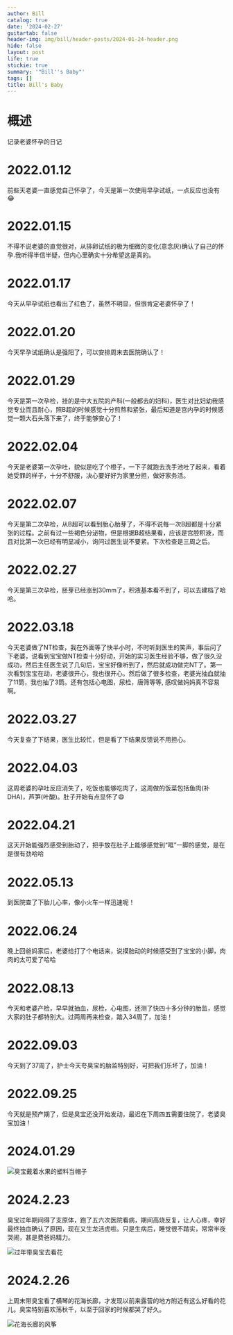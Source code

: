 ```yaml
---
author: Bill
catalog: true
date: '2024-02-27'
guitartab: false
header-img: img/bill/header-posts/2024-01-24-header.png
hide: false
layout: post
life: true
stickie: true
summary: '"Bill''s Baby"'
tags: []
title: Bill's Baby
---
```

# 概述

记录老婆怀孕的日记

# 2022.01.12

前些天老婆一直感觉自己怀孕了，今天是第一次使用早孕试纸，一点反应也没有😂

# 2022.01.15

不得不说老婆的直觉很对，从排卵试纸的极为细微的变化(意念灰)确认了自己的怀孕.我听得半信半疑，但内心里确实十分希望这是真的。

# 2022.01.17

今天从早孕试纸也看出了红色了，虽然不明显，但很肯定老婆怀孕了！

# 2022.01.20

今天早孕试纸确认是强阳了，可以安排周末去医院确认了！

# 2022.01.29

今天是第一次孕检，挂的是中大五院的产科(一般都去的妇科)，医生对比妇幼我感觉专业而且耐心，照B超的时候感觉十分煎熬和紧张，最后知道是宫内孕的时候感觉一颗大石头落下来了，终于能够安心了！

# 2022.02.04

今天是老婆第一次孕吐，貌似是吃了个橙子，一下子就跑去洗手池吐了起来，看着她受罪的样子，十分不舒服，决心要好好为家里分担，做好家务活。

# 2022.02.07

今天是第二次孕检，从B超可以看到胎心胎芽了，不得不说每一次B超都是十分紧张的过程。之前有过一些褐色分泌物，但是根据B超结果看，应该是宫腔积液，而且对比第一次已经有明显减小，询问过医生说不要紧。下次检查是三周之后。

# 2022.02.27

今天是第三次孕检，胚芽已经涨到30mm了，积液基本看不到了，可以去建档了哈哈。

# 2022.03.18

今天老婆做了NT检查，我在外面等了快半小时，不时听到医生的笑声，事后问了下老婆，说看到宝宝做NT检查十分好动，开始的实习医生经验不够，做了很久没成功，然后主任医生说了几句后，宝宝好像听到了，然后就成功做完NT了。第一次看到宝宝在动，老婆很开心，我也很开心。然后做了很多检查，老婆光抽血就抽了11筒，我也抽了3筒。还有包括心电图，尿检，唐筛等等, 感叹做妈妈真不容易啊。

# 2022.03.27

今天复查了下结果，医生比较忙，但是看了下结果反馈说不用担心。

# 2022.04.03

这周老婆的孕吐反应消失了，吃饭也能够吃肉了，这周做的饭菜包括鱼肉(补DHA)，芦笋(叶酸)。肚子开始有点显怀了😄

# 2022.04.21

这天开始能强烈感受到胎动了，把手放在肚子上能够感觉到“哐”一脚的感觉，是在是很有劲哈哈

# 2022.05.13

到医院查了下胎儿心率，像小火车一样迅速呢！


# 2022.06.24

晚上回爸妈家后，老婆给打了个电话来，说摸胎动的时候感受到了宝宝的小脚，肉肉的太可爱了哈哈

# 2022.08.13

今天和老婆产检，早早就抽血，尿检，心电图，还测了快四十多分钟的胎监，感觉大家的肚子都特别大。过两周再来检查，踏入34周了，加油！

# 2022.09.03

今天到了37周了，护士今天夸臭宝的胎监特别好，可把我们乐坏了，加油！

# 2022.09.25

今天就是预产期了，但是臭宝还没开始发动，最迟在下周四五需要住院了，老婆臭宝加油！


# 2024.01.29

![臭宝戴着水果的塑料当帽子](/img/bill/in-posts/images/WEBRESOURCE7716e1519a4925aeb75fd44437146d941703491038.jpg)

# 2024.2.23

臭宝过年期间得了支原体，跑了五六次医院看病，期间高烧反复，让人心疼，幸好最终抽血确认了原因，现在又生龙活虎啦。只是生病后，睡觉很不踏实，常常半夜哭闹，甚是费爸妈精力。

![过年带臭宝去看花](/img/bill/in-posts/images/WEBRESOURCEb5156244625365827641014889218e341591310512.jpg)

# 2024.2.26

上周末带臭宝看了横琴的花海长廊，才发现以前来露营的地方附近有这么好看的花儿。臭宝特别喜欢荡秋千，以至于回家的时候都哭了好久。

![花海长廊的风筝](/img/bill/in-posts/images/WEBRESOURCEea703cfc9408e6683a87f2bad624af061925574636.jpg)

